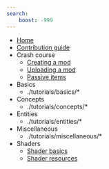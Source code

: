 ```yaml
---
search:
    boost: -999
---
```

- [Home](index.md)
- [Contribution guide](contribution_guide.md)
- Crash course
    - [Creating a mod](./tutorials/crash_course/creating_a_mod.md)
    - [Uploading a mod](./tutorials/crash_course/uploading_a_mod.md)
    - [Passive items](./tutorials/crash_course/passive_item.md)
- Basics
    - ./tutorials/basics/*
- Concepts
    - ./tutorials/concepts/*
- Entities
    - ./tutorials/entities/*
- Miscellaneous
    - ./tutorials/miscellaneous/*
- Shaders
    - [Shader basics](./tutorials/shaders/shader_basics.md)
    - [Shader resources](./tutorials/shaders/shader_resources.md)